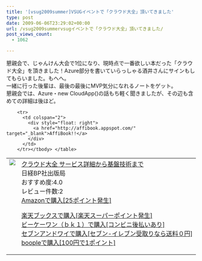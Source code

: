 ```yaml
---
title: '[vsug2009summer]VSUGイベントで「クラウド大全」頂いてきました'
type: post
date: 2009-06-06T23:29:02+00:00
url: /vsug2009summervsugイベントで「クラウド大全」頂いてきました/
post_views_count:
  - 1062

---
```

懇親会で、じゃんけん大会で1位になり、現時点で一番欲しい本だった「クラウド大全」を頂きました！Azure部分を書いていらっしゃる酒井さんにサインもしてもらいました。もへへ。  
一緒に行った後輩は、最後の最後にMVP気分になれるノートをゲット。  
懇親会では、Azure・new CloudApp()の話もち軽く聞きましたが、その辺も含めての詳細は後ほど。

<table>
  <tr>
    <td style="vertical-align: top">
      <a href="http://www.amazon.co.jp/%E3%82%AF%E3%83%A9%E3%82%A6%E3%83%89%E5%A4%A7%E5%85%A8-%E3%82%B5%E3%83%BC%E3%83%93%E3%82%B9%E8%A9%B3%E7%B4%B0%E3%81%8B%E3%82%89%E5%9F%BA%E7%9B%A4%E6%8A%80%E8%A1%93%E3%81%BE%E3%81%A7-%E6%97%A5%E7%B5%8CBP%E7%A4%BE%E5%87%BA%E7%89%88%E5%B1%80/dp/4822283887%3FSubscriptionId%3D1JWQWN8E4Z5TR27962G2%26tag%3Dgaeaffibook-22%26linkCode%3Dxm2%26camp%3D2025%26creative%3D165953%26creativeASIN%3D4822283887" target="_blank"><img style="border-bottom-style: none; border-right-style: none; border-top-style: none; border-left-style: none" src="https://i1.wp.com/ecx.images-amazon.com/images/I/51aTW51muEL._SL160_.jpg" data-recalc-dims="1" /> </a>
    </td>
    <td style="vertical-align: top">
      <a href="http://www.amazon.co.jp/%E3%82%AF%E3%83%A9%E3%82%A6%E3%83%89%E5%A4%A7%E5%85%A8-%E3%82%B5%E3%83%BC%E3%83%93%E3%82%B9%E8%A9%B3%E7%B4%B0%E3%81%8B%E3%82%89%E5%9F%BA%E7%9B%A4%E6%8A%80%E8%A1%93%E3%81%BE%E3%81%A7-%E6%97%A5%E7%B5%8CBP%E7%A4%BE%E5%87%BA%E7%89%88%E5%B1%80/dp/4822283887%3FSubscriptionId%3D1JWQWN8E4Z5TR27962G2%26tag%3Dgaeaffibook-22%26linkCode%3Dxm2%26camp%3D2025%26creative%3D165953%26creativeASIN%3D4822283887" target="_blank">クラウド大全 サービス詳細から基盤技術まで </a><br />日経BP社出版局<br />おすすめ度:4.0<br />レビュー件数:2<br /><a href="http://www.amazon.co.jp/%E3%82%AF%E3%83%A9%E3%82%A6%E3%83%89%E5%A4%A7%E5%85%A8-%E3%82%B5%E3%83%BC%E3%83%93%E3%82%B9%E8%A9%B3%E7%B4%B0%E3%81%8B%E3%82%89%E5%9F%BA%E7%9B%A4%E6%8A%80%E8%A1%93%E3%81%BE%E3%81%A7-%E6%97%A5%E7%B5%8CBP%E7%A4%BE%E5%87%BA%E7%89%88%E5%B1%80/dp/4822283887%3FSubscriptionId%3D1JWQWN8E4Z5TR27962G2%26tag%3Dgaeaffibook-22%26linkCode%3Dxm2%26camp%3D2025%26creative%3D165953%26creativeASIN%3D4822283887" target="_blank">Amazonで購入[25ポイント発生] </a></p>
      <p>
        <a href="http://px.a8.net/svt/ejp?a8mat=1HPMBD+EAZZ1U+5WS+C1DUQ&a8ejpredirect=http%3A%2F%2Fsearch.books.rakuten.co.jp%2Fbksearch%2Fdt%3Fg%3D001%26bisbn%3D4822283887" target="_blank">楽天ブックスで購入[楽天スーパーポイント発生]</a> <img border="0" alt="" src="https://i2.wp.com/www12.a8.net/0.gif?resize=1%2C1" width="1" height="1"  data-recalc-dims="1" /><br /><a href="http://px.a8.net/svt/ejp?a8mat=1HRMFS+EEKKOI+10UY+HUKPU&a8ejpredirect=http%3A%2F%2Fwww.bk1.jp%2FkeywordSearchResult%2F%3Fkeyword%3D4822283887%26storeCd%3D1%26searchFlg%3D9%26x%3D43%26y%3D11%26partnerid%3D02a801" target="_blank">ビーケーワン（ｂｋ１）で購入[コンビニ後払いあり]</a> <img border="0" alt="" src="https://i2.wp.com/www12.a8.net/0.gif?resize=1%2C1" width="1" height="1"  data-recalc-dims="1" /><br /><a href="http://click.linksynergy.com/fs-bin/statform?id=aR0TIOX*qAA&offerid=137560&bnid=1490&subid=&subid=0&kword_in=4822283887&oop=on" target="_blank">セブンアンドワイで購入[セブン-イレブン受取りなら送料０円]</a><img border="0" src="http://ad.linksynergy.com/fs-bin/show?id=aR0TIOX*qAA&bids=137560&type=5&subid=0" width="1" height="1" /><br /><a href="http://click.linksynergy.com/fs-bin/statform?id=aR0TIOX*qAA&offerid=33310&bnid=2&subid=0&ifc=4&ifr=9784822283889" target="_blank">boopleで購入[100円で1ポイント]</a></td> </tr> 
        
        <tr>
          <td colspan="2">
            <div style="float: right">
              <a href="http://affibook.appspot.com/" target="_blank">AffiBook!!</a>
            </div>
          </td>
        </tr></tbody> </table>